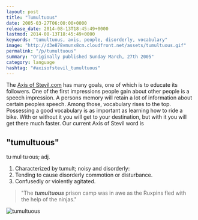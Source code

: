 ```yaml
---
layout: post
title: "Tumultuous"
date: 2005-03-27T06:00:00+0000
release_date: 2014-08-13T18:45:49+0000
lastmod: 2014-08-13T18:45:49+0000
keywords: "tumultuous, axis, people, disorderly, vocabulary"
image: "http://d3e878vmunx8cm.cloudfront.net/assets/tumultuous.gif"
permalink: "/p/tumultuous"
summary: "Originally published Sunday March, 27th 2005"
category: language
hashtag: "#axisofstevil_tumultuous"
---
```


[id_1]: http://d3e878vmunx8cm.cloudfront.net/assets/tumultuous.gif "tumultuous"
The [Axis of Stevil.com](/ "Axis of Stevil.com") has many goals, one of which is to educate its followers. One of the first impressions people gain about other people is a speech impression. A persons memory will retain a lot of information about certain peoples speech. Among those, vocabulary rises to the top. Possessing a good vocabulary is as important as learning how to ride a bike. With or without it you will get to your destination, but with it you will get there much faster. Our current Axis of Stevil word is

## "tumultuous" ##

tu·mul·tu·ous; adj.

1. Characterized by tumult; noisy and disorderly:
2. Tending to cause disorderly commotion or disturbance.
3. Confusedly or violently agitated.

> "The ***tumultuous*** prison camp was in awe as the Ruxpins fled with the help of the ninjas."

![tumultuous][id_1]
